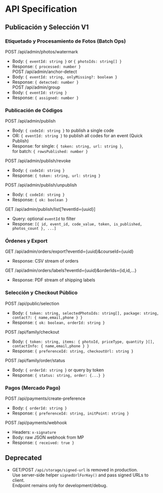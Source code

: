 # API Specification

## Publicación y Selección V1

### Etiquetado y Procesamiento de Fotos (Batch Ops)
POST /api/admin/photos/watermark
  - Body: `{ eventId: string }` or `{ photoIds: string[] }`
  - Response: `{ processed: number }
`  
POST /api/admin/anchor-detect
  - Body: `{ eventId: string, onlyMissing?: boolean }`
  - Response: `{ detected: number }
`  
POST /api/admin/group
  - Body: `{ eventId: string }`
  - Response: `{ assigned: number }
`

### Publicación de Códigos
POST /api/admin/publish
  - Body: `{ codeId: string }` to publish a single code  
  - OR: `{ eventId: string }` to publish all codes for an event (Quick Publish)
  - Response: for single: `{ token: string, url: string }`,  
    for batch: `{ rowsPublished: number }`

POST /api/admin/publish/revoke
  - Body: `{ codeId: string }`
  - Response: `{ token: string, url: string }`

POST /api/admin/publish/unpublish
  - Body: `{ codeId: string }`
  - Response: `{ ok: boolean }`

GET /api/admin/publish/list[?eventId={uuid}]
  - Query: optional `eventId` to filter
  - Response: `[{ id, event_id, code_value, token, is_published, photos_count }, ...]`

### Órdenes y Export
GET /api/admin/orders/export?eventId={uuid}&courseId={uuid}
  - Response: CSV stream of orders

GET /api/admin/orders/labels?eventId={uuid}&orderIds={id,id,...}
  - Response: PDF stream of shipping labels

### Selección y Checkout Público
POST /api/public/selection
  - Body: `{ token: string, selectedPhotoIds: string[], package: string, contact?: { name,email,phone } }`
  - Response: `{ ok: boolean, orderId: string }`

POST /api/family/checkout
  - Body: `{ token: string, items: { photoId, priceType, quantity }[], contactInfo: { name,email,phone } }`
  - Response: `{ preferenceId: string, checkoutUrl: string }`

POST /api/family/order/status
  - Body: `{ orderId: string }` or query by token
  - Response: `{ status: string, order: {...} }`

### Pagos (Mercado Pago)
POST /api/payments/create-preference
  - Body: `{ orderId: string }`
  - Response: `{ preferenceId: string, initPoint: string }`

POST /api/payments/webhook
  - Headers: `x-signature`
  - Body: raw JSON webhook from MP
  - Response: `{ received: true }`

## Deprecated
- GET/POST `/api/storage/signed-url` is removed in production.  
  Use server-side helper `signedUrlForKey()` and pass signed URLs to client.  
  Endpoint remains only for development/debug.
